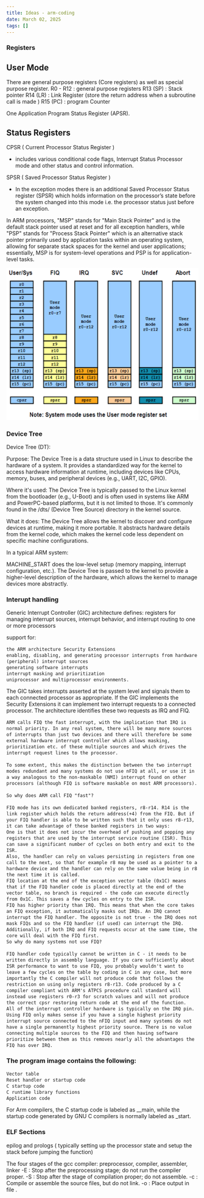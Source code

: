 ```yaml
---
title: Ideas - arm-coding
date: March 02, 2025
tags: []
---
```



### Registers

User Mode 
--------
There are general purpose registers (Core registers) as well as special purpose register.
R0 - R12 : general purpose registers
R13 (SP) : Stack pointer 
R14 (LR) : Link Register (store the return address when a subroutine call is made )
R15 (PC) : program Counter

One Application Program Status Register (APSR).

Status Registers
----------------
CPSR ( Current Processor Status Register )
 - includes various conditional code flags, Interrupt Status Processor mode and other status and control information.

SPSR ( Saved Processor Status Register )
- In the exception modes there is an additional Saved  Processor Status register (SPSR) which holds information on the processor’s state before the system changed into this mode i.e. the processor status just before an exception.

In ARM processors, "MSP" stands for "Main Stack Pointer" and is the default stack pointer used at reset and for all exception handlers, while "PSP" stands for "Process Stack Pointer" which is an alternative stack pointer primarily used by application tasks within an operating system, allowing for separate stack spaces for the kernel and user applications; essentially, MSP is for system-level operations and PSP is for application-level tasks. 

![title](../Images/arm-registers.png)

### Device Tree 

Device Tree (DT):

Purpose: The Device Tree is a data structure used in Linux to describe the hardware of a system. It provides a standardized way for the kernel to access hardware information at runtime, including devices like CPUs, memory, buses, and peripheral devices (e.g., UART, I2C, GPIO).

Where it's used: The Device Tree is typically passed to the Linux kernel from the bootloader (e.g., U-Boot) and is often used in systems like ARM and PowerPC-based platforms, but it is not limited to those. It's commonly found in the /dts/ (Device Tree Source) directory in the kernel source.

What it does: The Device Tree allows the kernel to discover and configure devices at runtime, making it more portable. It abstracts hardware details from the kernel code, which makes the kernel code less dependent on specific machine configurations.

In a typical ARM system:

MACHINE_START does the low-level setup (memory mapping, interrupt configuration, etc.).
The Device Tree is passed to the kernel to provide a higher-level description of the hardware, which allows the kernel to manage devices more abstractly.

### Interupt handling 
Generic Interrupt Controller (GIC) architecture defines:
registers for managing interrupt sources, interrupt behavior, and interrupt routing to one or more processors

support for:

    the ARM architecture Security Extensions
    enabling, disabling, and generating processor interrupts from hardware (peripheral) interrupt sources
    generating software interrupts
    interrupt masking and prioritization
    uniprocessor and multiprocessor environments.

The GIC takes interrupts asserted at the system level and signals them to each connected processor as appropriate. If the GIC implements the Security Extensions it can implement two interrupt requests to a connected processor. The architecture identifies these two requests as IRQ and FIQ.

    ARM calls FIQ the fast interrupt, with the implication that IRQ is normal priority. In any real system, there will be many more sources of interrupts than just two devices and there will therefore be some external hardware interrupt controller which allows masking, prioritization etc. of these multiple sources and which drives the interrupt request lines to the processor.

    To some extent, this makes the distinction between the two interrupt modes redundant and many systems do not use nFIQ at all, or use it in a way analogous to the non-maskable (NMI) interrupt found on other processors (although FIQ is software maskable on most ARM processors).

    So why does ARM call FIQ "fast"?

    FIQ mode has its own dedicated banked registers, r8-r14. R14 is the link register which holds the return address(+4) from the FIQ. But if your FIQ handler is able to be written such that it only uses r8-r13, it can take advantage of these banked registers in two ways:
    One is that it does not incur the overhead of pushing and popping any registers that are used by the interrupt service routine (ISR). This can save a significant number of cycles on both entry and exit to the ISR.
    Also, the handler can rely on values persisting in registers from one call to the next, so that for example r8 may be used as a pointer to a hardware device and the handler can rely on the same value being in r8 the next time it is called.
    FIQ location at the end of the exception vector table (0x1C) means that if the FIQ handler code is placed directly at the end of the vector table, no branch is required - the code can execute directly from 0x1C. This saves a few cycles on entry to the ISR.
    FIQ has higher priority than IRQ. This means that when the core takes an FIQ exception, it automatically masks out IRQs. An IRQ cannot interrupt the FIQ handler. The opposite is not true - the IRQ does not mask FIQs and so the FIQ handler (if used) can interrupt the IRQ. Additionally, if both IRQ and FIQ requests occur at the same time, the core will deal with the FIQ first.
    So why do many systems not use FIQ?

    FIQ handler code typically cannot be written in C - it needs to be written directly in assembly language. If you care sufficiently about ISR performance to want to use FIQ, you probably wouldn't want to leave a few cycles on the table by coding in C in any case, but more importantly the C compiler will not produce code that follows the restriction on using only registers r8-r13. Code produced by a C compiler compliant with ARM's ATPCS procedure call standard will instead use registers r0-r3 for scratch values and will not produce the correct cpsr restoring return code at the end of the function.
    All of the interrupt controller hardware is typically on the IRQ pin. Using FIQ only makes sense if you have a single highest priority interrupt source connected to the nFIQ input and many systems do not have a single permanently highest priority source. There is no value connecting multiple sources to the FIQ and then having software prioritize between them as this removes nearly all the advantages the FIQ has over IRQ.

### The program image contains the following:

    Vector table
    Reset handler or startup code
    C startup code
    C runtime library functions
    Application code

For Arm compilers, the C startup code is labeled as __main, while the startup code generated by GNU C compilers is normally labeled as _start.

### ELF Sections
epilog and prologs ( typically setting up the processor state and setup the stack before jumping the function)

The four stages of the gcc compiler: preprocessor, compiler, assembler, linker
-E : Stop after the preprocessing stage; do not run the compiler proper.
-S : Stop after the stage of compilation proper; do not assemble.
-c : Compile or assemble the source files, but do not link.
-o <file>: Place output in file <file>.
